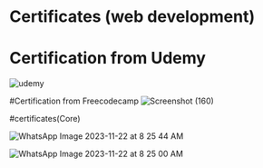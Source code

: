 # Certificates (web development)
# Certification from Udemy
![udemy](https://github.com/sultanaarbiya/Certificates/assets/115937326/aebd0633-0b57-4737-a621-6157f81a316d)

#Certification from Freecodecamp
![Screenshot (160)](https://github.com/sultanaarbiya/Certificates/assets/115937326/e09685fc-115e-45d3-8a2e-ea385b22743f)


#certificates(Core)

![WhatsApp Image 2023-11-22 at 8 25 44 AM](https://github.com/sultanaarbiya/Certificates/assets/115937326/98522cac-b31d-4225-af92-e4ec7f88119c)

![WhatsApp Image 2023-11-22 at 8 25 00 AM](https://github.com/sultanaarbiya/Certificates/assets/115937326/ddc136dd-18d6-4558-aa4f-9e302b83c7b4)
